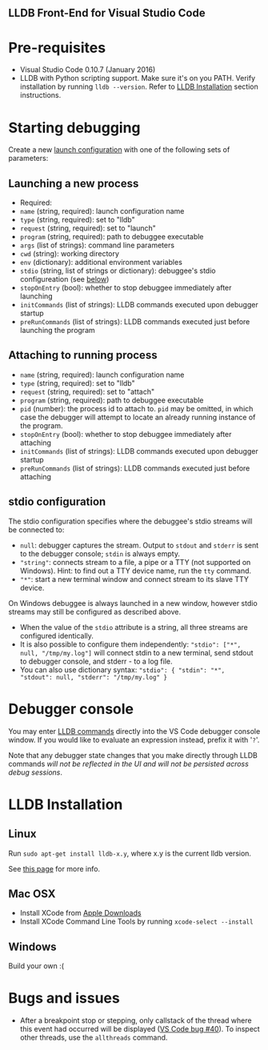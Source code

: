 LLDB Front-End for Visual Studio Code
---

# Pre-requisites
- Visual Studio Code 0.10.7 (January 2016)
- LLDB with Python scripting support.  Make sure it's on you PATH.  Verify installation by running `lldb --version`.
Refer to [LLDB Installation](#LLDB-Installation) section instructions.

# Starting debugging
Create a new [launch configuration](https://code.visualstudio.com/Docs/editor/debugging#_launch-configurations)
with one of the following sets of parameters:

## Launching a new process
- Required:
- `name` (string, required): launch configuration name
- `type` (string, required): set to "lldb"
- `request` (string, required): set to "launch"
- `program` (string, required): path to debuggee executable
- `args` (list of strings): command line parameters
- `cwd` (string): working directory
- `env` (dictionary): additional environment variables
- `stdio` (string, list of strings or dictionary): debuggee's stdio configureation (see [below](#stdio-configuration))
- `stopOnEntry` (bool): whether to stop debuggee immediately after launching
- `initCommands` (list of strings): LLDB commands executed upon debugger startup
- `preRunCommands` (list of strings): LLDB commands executed just before launching the program

## Attaching to running process
- `name` (string, required): launch configuration name
- `type` (string, required): set to "lldb"
- `request` (string, required): set to "attach"
- `program` (string, required): path to debuggee executable
- `pid` (number): the process id to attach to.  `pid` may be omitted, in which case the debugger will attempt
  to locate an already running instance of the program.
- `stopOnEntry` (bool): whether to stop debuggee immediately after attaching
- `initCommands` (list of strings): LLDB commands executed upon debugger startup
- `preRunCommands` (list of strings): LLDB commands executed just before attaching

## stdio configuration
The stdio configuration specifies where the debuggee's stdio streams will be connected to:
- `null`: debugger captures the stream.  Output to `stdout` and `stderr` is sent to the debugger console;
  `stdin` is always empty.
- `"string"`: connects stream to a file, a pipe or a TTY (not supported on Windows).
Hint: to find out a TTY device name, run the `tty` command.
- `"*"`: start a new terminal window and connect stream to its slave TTY device.

On Windows debuggee is always launched in a new window, however stdio streams may still be configured as described above.

- When the value of the `stdio` attribute is a string, all three streams are configured identically.
- It is also possible to configure them independently: `"stdio": ["*", null, "/tmp/my.log"]`
will connect stdin to a new terminal, send stdout to debugger console, and stderr - to a log file.
- You can also use dictionary syntax: `"stdio": { "stdin": "*", "stdout": null, "stderr": "/tmp/my.log" }`

# Debugger console
You may enter [LLDB commands](http://lldb.llvm.org/tutorial.html) directly into the VS Code debugger console window.
If you would like to evaluate an expression instead, prefix it with '`?`'.

Note that any debugger state changes that you make directly through LLDB commands *will not be reflected in the UI
and will not be persisted across debug sessions*.

# LLDB Installation
## Linux
Run `sudo apt-get install lldb-x.y`, where x.y is the current lldb version.

See [this page](http://llvm.org/apt/) for more info.

## Mac OSX
- Install XCode from [Apple Downloads](https://developer.apple.com/xcode/download/)
- Install XCode Command Line Tools by running `xcode-select --install`

## Windows
Build your own :(

# Bugs and issues
- After a breakpoint stop or stepping, only callstack of the thread where this event had occurred will be
  displayed ([VS Code bug #40](https://github.com/Microsoft/vscode/issues/40)).  To inspect other threads,
  use the `allthreads` command.
